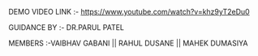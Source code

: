 DEMO VIDEO LINK :-
https://www.youtube.com/watch?v=khz9yT2eDu0

GUIDANCE BY :- DR.PARUL PATEL

MEMBERS :-VAIBHAV GABANI || RAHUL DUSANE || MAHEK DUMASIYA

